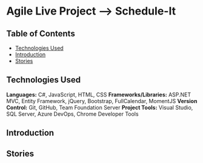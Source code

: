 # Agile Live Project --> Schedule-It

## Table of Contents
* [Technologies Used](#Technologies-Used)
* [Introduction](#Introduction)
* [Stories](#Stories)

## Technologies Used
**Languages:** C#, JavaScript, HTML, CSS
**Frameworks/Libraries:**  ASP.NET MVC, Entity Framework, jQuery, Bootstrap, FullCalendar, MomentJS
**Version Control:** Git, GitHub, Team Foundation Server
**Project Tools:** Visual Studio, SQL Server, Azure DevOps, Chrome Developer Tools

## Introduction


## Stories
